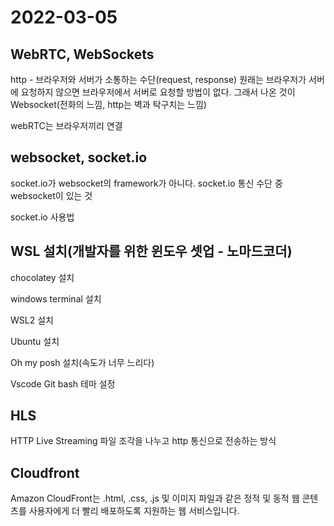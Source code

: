 # 2022-03-05

## WebRTC, WebSockets

http - 브라우저와 서버가 소통하는 수단(request, response)
원래는 브라우저가 서버에 요청하지 않으면 브라우저에서 서버로 요청할 방법이 없다.
그래서 나온 것이 Websocket(전화의 느낌, http는 벽과 탁구치는 느낌)

webRTC는 브라우저끼리 연결

## websocket, socket.io

socket.io가 websocket의 framework가 아니다.
socket.io 통신 수단 중 websocket이 있는 것

socket.io 사용법

## WSL 설치(개발자를 위한 윈도우 셋업 - 노마드코더)

chocolatey 설치

windows terminal 설치

WSL2 설치

Ubuntu 설치

Oh my posh 설치(속도가 너무 느리다)

Vscode Git bash 테마 설정

## HLS

HTTP Live Streaming 
파일 조각을 나누고 http 통신으로 전송하는 방식

## Cloudfront

Amazon CloudFront는 .html, .css, .js 및 이미지 파일과 같은 정적 및 동적 웹 콘텐츠를 사용자에게 더 빨리 배포하도록 지원하는 웹 서비스입니다.